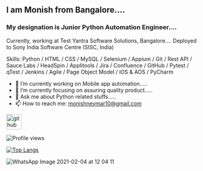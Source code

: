 ##  I am Monish from Bangalore....
### My designation is Junior Python Automation Engineer....
Currently, working at Test Yantra Software Solutions, Bangalore....
Deployed to Sony India Software Centre (SISC, India)

Skills: Python / HTML / CSS / MySQL / Selenium / Appium / Git / Rest API / Sauce Labs / HeadSpin / Applitools /
        Jira / Confluence / GitHub / Pytest / qTest / Jenkins / Agile / Page Object Model / iOS & AOS / PyCharm

- 🔭 I’m currently working on Mobile app automation.....
- 🌱 I’m currently focusing on assuring quality product.....
- 💬 Ask me about Python related stuffs..... 
- 📫 How to reach me: monishneymar10@gmail.com 

[<img src='https://cdn.jsdelivr.net/npm/simple-icons@3.0.1/icons/github.svg' alt='github' height='40'>](https://github.com/monish-mnjds)  

![Profile views](https://gpvc.arturio.dev/monish-mnjds)

[![Top Langs](https://github-readme-stats.vercel.app/api/top-langs/?username=monish-mnjds)](https://github.com/anuraghazra/github-readme-stats)

![WhatsApp Image 2021-02-04 at 12 04 11 ](https://user-images.githubusercontent.com/66905892/106864542-08c14480-66f0-11eb-8ce8-82b22dbd1f23.jpeg)
